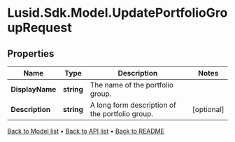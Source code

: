 # Lusid.Sdk.Model.UpdatePortfolioGroupRequest

## Properties

Name | Type | Description | Notes
------------ | ------------- | ------------- | -------------
**DisplayName** | **string** | The name of the portfolio group. | 
**Description** | **string** | A long form description of the portfolio group. | [optional] 

[Back to Model list](../README.md#documentation-for-models) &#8226; [Back to API list](../README.md#documentation-for-api-endpoints) &#8226; [Back to README](../README.md)

